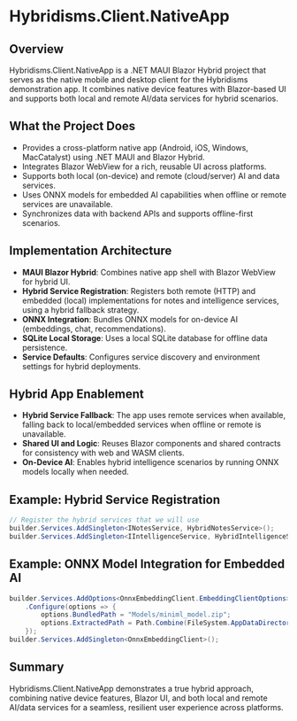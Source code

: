 # Hybridisms.Client.NativeApp

## Overview
Hybridisms.Client.NativeApp is a .NET MAUI Blazor Hybrid project that serves as the native mobile and desktop client for the Hybridisms demonstration app. It combines native device features with Blazor-based UI and supports both local and remote AI/data services for hybrid scenarios.

## What the Project Does
- Provides a cross-platform native app (Android, iOS, Windows, MacCatalyst) using .NET MAUI and Blazor Hybrid.
- Integrates Blazor WebView for a rich, reusable UI across platforms.
- Supports both local (on-device) and remote (cloud/server) AI and data services.
- Uses ONNX models for embedded AI capabilities when offline or remote services are unavailable.
- Synchronizes data with backend APIs and supports offline-first scenarios.

## Implementation Architecture
- **MAUI Blazor Hybrid**: Combines native app shell with Blazor WebView for hybrid UI.
- **Hybrid Service Registration**: Registers both remote (HTTP) and embedded (local) implementations for notes and intelligence services, using a hybrid fallback strategy.
- **ONNX Integration**: Bundles ONNX models for on-device AI (embeddings, chat, recommendations).
- **SQLite Local Storage**: Uses a local SQLite database for offline data persistence.
- **Service Defaults**: Configures service discovery and environment settings for hybrid deployments.

## Hybrid App Enablement
- **Hybrid Service Fallback**: The app uses remote services when available, falling back to local/embedded services when offline or remote is unavailable.
- **Shared UI and Logic**: Reuses Blazor components and shared contracts for consistency with web and WASM clients.
- **On-Device AI**: Enables hybrid intelligence scenarios by running ONNX models locally when needed.

## Example: Hybrid Service Registration
```csharp
// Register the hybrid services that we will use
builder.Services.AddSingleton<INotesService, HybridNotesService>();
builder.Services.AddSingleton<IIntelligenceService, HybridIntelligenceService>();
```

## Example: ONNX Model Integration for Embedded AI
```csharp
builder.Services.AddOptions<OnnxEmbeddingClient.EmbeddingClientOptions>()
    .Configure(options => {
        options.BundledPath = "Models/miniml_model.zip";
        options.ExtractedPath = Path.Combine(FileSystem.AppDataDirectory, "Models", "embedding_model");
    });
builder.Services.AddSingleton<OnnxEmbeddingClient>();
```

## Summary
Hybridisms.Client.NativeApp demonstrates a true hybrid approach, combining native device features, Blazor UI, and both local and remote AI/data services for a seamless, resilient user experience across platforms.
